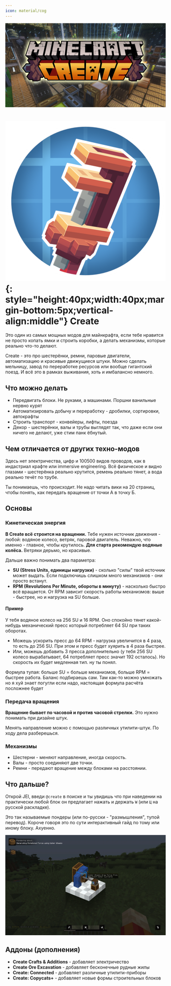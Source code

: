 ```yaml
---
icon: material/cog
---
```


![](../../../../assets/img/mods/create/Create-Mod-1.jpg)


# ![](../../../../assets/img/mods/create/create-mod.png){: style="height:40px;width:40px;margin-bottom:5px;vertical-align:middle"} Create
Это один из самых мощных модов для майнкрафта, если тебе нравится не просто копать ямки и строить коробки, а делать механизмы, которые реально что-то делают.

Create - это про шестерёнки, ремни, паровые двигатели, автоматизацию и красивые движущиеся штуки. Можно сделать мельницу, завод по переработке ресурсов или вообще гигантский поезд. И всё это в рамках выживания, хоть и имбалансно немного.

## Что можно делать

- Передвигать блоки. Не руками, а машинами. Поршни ванильные нервно курят
- Автоматизировать добычу и переработку - дробилки, сортировки, автокрафты
- Строить транспорт - конвейеры, лифты, поезда 
- Декор - шестерёнки, валы и трубы выглядят так, что даже если они ничего не делают, уже стим панк ёбнутый.

## Чем отличается от других техно-модов

Здесь нет электричества, цифр и 100500 видов проводов, как в индастриал крафте или immersive engineering. 
Всё физическое и видно глазами - шестерёнка реально крутится, ремень реально тянет, а вода реально течёт по трубе.

Ты понимаешь, что происходит. Не надо читать вики на 20 страниц, чтобы понять, как передать вращение от точки А в точку Б.

## Основы
### Кинетическая энергия

**В Create всё строится на вращении.** Тебе нужен источник движения - любой: водяное колесо, ветряк, паровой двигатель. Неважно, что именно - главное, чтобы крутилось. 
**Для старта рекомендую водяные колёса.** Ветряки дерьмо, но красивые.

Дальше важно понимать два параметра:

- **SU (Stress Units, единицы нагрузки)** - сколько "силы" твой источник может выдать. Если подключишь слишком много механизмов - они просто встанут.
- **RPM (Revolutions Per Minute, обороты в минуту)** - насколько быстро всё вращается. От RPM зависит скорость работы механизмов: выше - быстрее, но и нагрузка на SU больше.

#### Пример

У тебя водяное колесо на 256 SU и 16 RPM. Оно спокойно тянет какой-нибудь механический пресс который потребляет 64 SU при таких оборотах.

- Можешь ускорить пресс до 64 RPM - нагрузка увеличится в 4 раза, то есть до 256 SU. При этом и пресс будет хуярить в 4 раза быстрее.
- Или, можешь добавить 3 пресса дополнительно (у тебя 256 SU колесо вырабатывает, 64 потребляет пресс значит 192 осталось). Но скорость их будет медленная тип. ну ты понял.

Формула тупая: больше SU = больше механизмов, больше RPM = быстрее работа. Баланс подбираешь сам. Там как-то можно умножать но я хуй знает погугли если надо, настоящая формула расчёта посложнее будет

### Передача вращения

**Вращение бывает по часовой и против часовой стрелки.** Это нужно понимать при дизайне штук.

Менять направление можно с помощью различных утилити-штук. По ходу дела разберешься.

### Механизмы

- Шестерни - меняют направление, иногда скорость.
- Валы - просто соединяют две точки.
- Ремни - передают вращение между блоками на расстоянии.

## Что дальше?

Открой JEI, введи `@create` в поиске и ты увидишь что при наведении на практически любой блок он предлагает нажать и держать `W` (или `Ц` на русской раскладке).

Это так называемые пондеры (или по-русски - "размышления", тупой перевод). Короче говоря это по сути интерактивный гайд по тому или иному блоку. Ахуенно.

![](../../../../assets/img/mods/create/create-ponder.webp)

## Аддоны (дополнения)

- **Create Crafts & Additions** - добавляет электричество
- **Create Ore Excavation** - добавляет бесконечные рудные жилы
- **Create: Connected** - добавляет различные утилити-приборы
- **Create: Copycats+** - добавляет новые формы строительных блоков